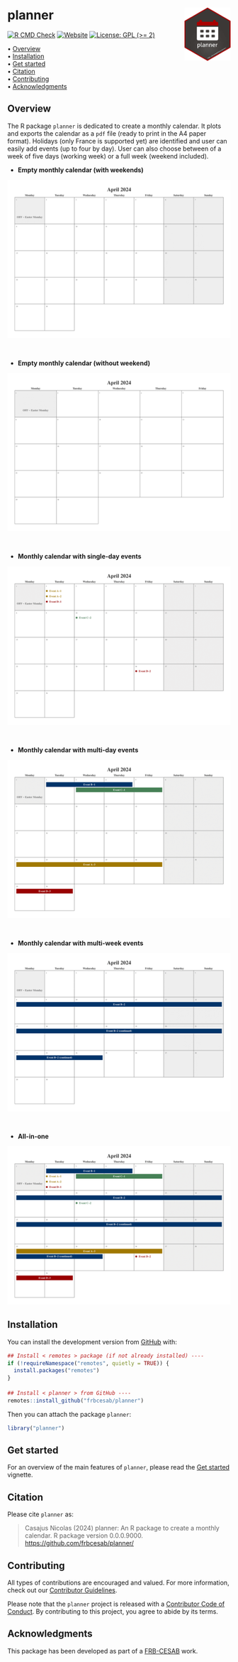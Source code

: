 
<!-- README.md is generated from README.Rmd. Please edit that file -->

# planner <img src="man/figures/logo.png" align="right" style="float:right; height:120px;"/>

<!-- badges: start -->

[![R CMD
Check](https://github.com/frbcesab/planner/actions/workflows/R-CMD-check.yaml/badge.svg)](https://github.com/frbcesab/planner/actions/workflows/R-CMD-check.yaml)
[![Website](https://github.com/frbcesab/planner/actions/workflows/pkgdown.yaml/badge.svg)](https://github.com/frbcesab/planner/actions/workflows/pkgdown.yaml)
[![License: GPL (\>=
2)](https://img.shields.io/badge/License-GPL%20%28%3E%3D%202%29-blue.svg)](https://choosealicense.com/licenses/gpl-2.0/)
<!-- badges: end -->

<p align="left">
• <a href="#overview">Overview</a><br> •
<a href="#installation">Installation</a><br> •
<a href="#get-started">Get started</a><br> •
<a href="#citation">Citation</a><br> •
<a href="#contributing">Contributing</a><br> •
<a href="#acknowledgments">Acknowledgments</a>
</p>

## Overview

The R package `planner` is dedicated to create a monthly calendar. It
plots and exports the calendar as a `pdf` file (ready to print in the A4
paper format). Holidays (only France is supported yet) are identified
and user can easily add events (up to four by day). User can also choose
between of a week of five days (working week) or a full week (weekend
included).

- **Empty monthly calendar (with weekends)**

![](man/figures/calendar-demo-1.png)

<br/>

- **Empty monthly calendar (without weekend)**

![](man/figures/calendar-demo-2.png)

<br/>

- **Monthly calendar with single-day events**

![](man/figures/calendar-demo-3.png)

<br/>

- **Monthly calendar with multi-day events**

![](man/figures/calendar-demo-4.png)

<br/>

- **Monthly calendar with multi-week events**

![](man/figures/calendar-demo-5.png)

<br/>

- **All-in-one**

![](man/figures/calendar-demo-6.png)

## Installation

You can install the development version from
[GitHub](https://github.com/) with:

``` r
## Install < remotes > package (if not already installed) ----
if (!requireNamespace("remotes", quietly = TRUE)) {
  install.packages("remotes")
}

## Install < planner > from GitHub ----
remotes::install_github("frbcesab/planner")
```

Then you can attach the package `planner`:

``` r
library("planner")
```

## Get started

For an overview of the main features of `planner`, please read the [Get
started](https://frbcesab.github.io/planner/articles/planner.html)
vignette.

## Citation

Please cite `planner` as:

> Casajus Nicolas (2024) planner: An R package to create a monthly
> calendar. R package version 0.0.0.9000.
> <https://github.com/frbcesab/planner/>

## Contributing

All types of contributions are encouraged and valued. For more
information, check out our [Contributor
Guidelines](https://github.com/frbcesab/planner/blob/main/CONTRIBUTING.md).

Please note that the `planner` project is released with a [Contributor
Code of
Conduct](https://contributor-covenant.org/version/2/1/CODE_OF_CONDUCT.html).
By contributing to this project, you agree to abide by its terms.

## Acknowledgments

This package has been developed as part of a
[FRB-CESAB](https://www.fondationbiodiversite.fr/en/about-the-foundation/le-cesab/)
work.
